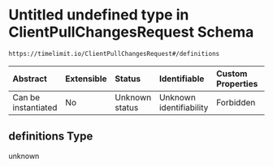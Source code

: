 # Untitled undefined type in ClientPullChangesRequest Schema

```txt
https://timelimit.io/ClientPullChangesRequest#/definitions
```



| Abstract            | Extensible | Status         | Identifiable            | Custom Properties | Additional Properties | Access Restrictions | Defined In                                                                                           |
| :------------------ | :--------- | :------------- | :---------------------- | :---------------- | :-------------------- | :------------------ | :--------------------------------------------------------------------------------------------------- |
| Can be instantiated | No         | Unknown status | Unknown identifiability | Forbidden         | Allowed               | none                | [ClientPullChangesRequest.schema.json*](ClientPullChangesRequest.schema.json "open original schema") |

## definitions Type

unknown
